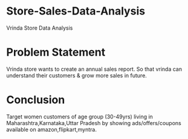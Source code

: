 # Store-Sales-Data-Analysis
Vrinda Store Data Analysis
# Problem Statement
Vrinda store wants to create an annual sales report. So that vrinda can understand their customers & grow more sales in future.
# Conclusion
Target women customers of age group (30-49yrs) living in Maharashtra,Karnataka,Uttar Pradesh by showing ads/offers/coupons available on amazon,flipkart,myntra.
